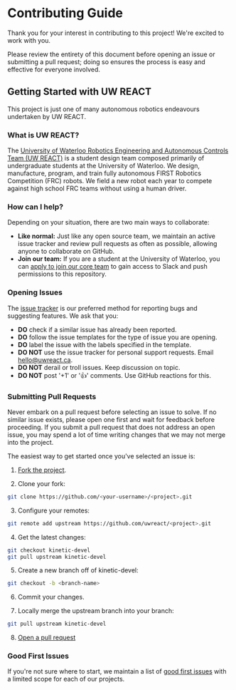# Contributing Guide

Thank you for your interest in contributing to this project! We're excited to work with you.

Please review the entirety of this document before opening an issue or submitting a pull request; doing so ensures the process is easy and effective for everyone involved.

## Getting Started with UW REACT

This project is just one of many autonomous robotics endeavours undertaken by UW REACT.

### What is UW REACT?

The [University of Waterloo Robotics Engineering and Autonomous Controls Team (UW REACT)](https://uwreact.ca) is a student design team composed primarily of undergraduate students at the University of Waterloo. We design, manufacture, program, and train fully autonomous FIRST Robotics Competition (FRC) robots. We field a new robot each year to compete against high school FRC teams without using a human driver.

### How can I help?

Depending on your situation, there are two main ways to collaborate:

- **Like normal:** Just like any open source team, we maintain an active issue tracker and review pull requests as often as possible, allowing anyone to collaborate on GitHub.
- **Join our team:** If you are a student at the University of Waterloo, you can [apply to join our core team](https://uwreact.ca/apply) to gain access to Slack and push permissions to this repository.

### Opening Issues

The [issue tracker](https://github.com/uwreact/frc_control/issues) is our preferred method for reporting bugs and suggesting features. We ask that you:

- **DO** check if a similar issue has already been reported.
- **DO** follow the issue templates for the type of issue you are opening.
- **DO** label the issue with the labels specified in the template.
- **DO NOT** use the issue tracker for personal support requests. Email [hello@uwreact.ca](mailto:hello@uwreact.ca).
- **DO NOT** derail or troll issues. Keep discussion on topic.
- **DO NOT** post '+1' or '👍' comments. Use GitHub reactions for this.

### Submitting Pull Requests

Never embark on a pull request before selecting an issue to solve. If no similar issue exists, please open one first and wait for feedback before proceeding. If you submit a pull request that does not address an open issue, you may spend a lot of time writing changes that we may not merge into the project.

The easiest way to get started once you've selected an issue is:

1. [Fork the project](https://help.github.com/articles/fork-a-repo/).

2. Clone your fork:

```bash
git clone https://github.com/<your-username>/<project>.git
```

3. Configure your remotes:

```bash
git remote add upstream https://github.com/uwreact/<project>.git
```

4. Get the latest changes:

```bash
git checkout kinetic-devel
git pull upstream kinetic-devel
```

5. Create a new branch off of kinetic-devel:

```bash
git checkout -b <branch-name>
```

6. Commit your changes.

7. Locally merge the upstream branch into your branch:

```bash
git pull upstream kinetic-devel
```

8. [Open a pull request](https://help.github.com/articles/about-pull-requests/)

### Good First Issues

If you're not sure where to start, we maintain a list of [good first issues](https://github.com/uwreact/frc_control/labels/good%20first%20issue) with a limited scope for each of our projects.